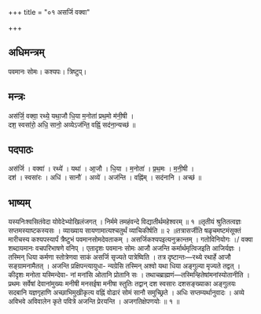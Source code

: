 +++
title = "०१ असर्जि वक्वा"

+++
## अधिमन्त्रम्
पवमानः सोमः। कश्यपः। त्रिष्टुप्।

## मन्त्रः
अस॑र्जि॒ वक्वा॒ रथ्ये॒ यथा॒जौ धि॒या म॒नोता॑ प्रथ॒मो म॑नी॒षी ।  
दश॒ स्वसा॑रो॒ अधि॒ सानो॒ अव्येऽज॑न्ति॒ वह्निं॒ सद॑ना॒न्यच्छ॑ ॥

## पदपाठः
अस॑र्जि । वक्वा॑ । रथ्ये॑ । यथा॑ । आ॒जौ । धि॒या । म॒नोता॑ । प्र॒थ॒मः । म॒नी॒षी ।  
दश॑ । स्वसा॑रः । अधि॑ । सानौ॑ । अव्ये॑ । अज॑न्ति । वह्नि॑म् । सद॑नानि । अच्छ॑ ॥

## भाष्यम्
यस्यनिःश्वसितंवेदा योवेदेभ्योखिलंजगत् । निर्ममे तमहंवन्दे विद्यातीर्थमहेश्वरम् ॥ १ ॥तृतीयं श्रुतितत्वज्ञः सप्तमस्याष्टकस्यसः । व्याख्याय सायणामात्यश्चतुर्थं व्याचिकीर्षति ॥ २ ॥तत्रासर्जीति षळृचमष्टमंसूक्तं मारीचस्य कश्यपस्यार्पं त्रैष्टुभं पवमानसोमदेवताकम् । असर्जिकश्यपइत्यनुक्रान्तम् । गतोविनियोगः ।/ वक्वा शब्दायमानः वचपरिभाषणे वनिप् । एतादृशः पवमानः सोमः आजौ अजन्ति कर्मार्थमृत्विजइति आजिर्यज्ञः । तस्मिन् धिया कर्मणा स्तोत्रेणवा साकं असर्जि सृज्यते पात्रेष्विति । तत्र दृष्टान्तः—रथ्ये रथार्हे आजौ सङ्ग्रामनामैतत् । अजन्ति प्रक्षिपन्त्यायुधा- न्यग्रेसि तस्मिन् अश्वो यथा धिया अङ्गुल्या मृज्यते तद्वत् । कीदृशः मनोता यस्मिन्देवा- नां मनांसि ओतानि प्रोतानि सः । तथाचब्राह्मणं—तस्मिन्हितेषांमनांस्योतानीति । प्रथमः सर्वेषां देवानांमुख्यः मनीषी मनसईषा मनीषा स्तुतिः तद्वान् दश स्वसारः दशसङ्ख्याका अङ्गुलयः सदबानि यज्ञगृहाणि अच्छाभिमुखीकृत्य वह्निं वोढारं सोमं सानौ समुच्छ्रिते । अधिः सप्तम्यर्थानुवादः । अव्ये अविभवे अविवालेन कृते पवित्रे अजन्ति प्रेरयन्ति । अजगतिक्षेपणयोः ॥ १ ॥